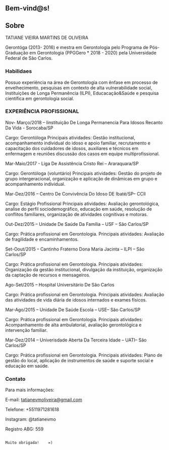 
## Bem-vind@s!


## Sobre

TATIANE VIEIRA MARTINS DE OLIVEIRA 

Gerontóga (2013- 2016) e mestra em Gerontologia pelo Programa de Pós-Graduação em Gerontologia (PPGGero * 2018 - 2020) pela Universidade Federal de São Carlos.



### Habilidaes

Possuo experiência na área de Gerontologia com ênfase em processo de envelhecimento, pesquisas em contexto de alta vulnerabilidade social, Instituições de Longa Permanência (ILPI), Educacação&Saúde e pesquisa científica em gerontologia social. 


### EXPERIÊNCIA PROFISSIONAL

Nov- Março/2018 – Iinstituição De Longa Permanencia Para Idosos Recanto Da Vida - Sorocaba/SP

Cargo: Gerontóloga
Principais atividades: Gestão institucional, acompanhamento individual do idoso e apoio
familiar, recrutamento e capacitação dos cuidadores de idosos, auxiliares e técnicos em
enfermagem e reuniões discussão dos casos em equipe multiprofissional.

Mar-Maio/2017 - Liga De Assistência Cristo Rei – Araraquara/SP

Cargo: Gerontóloga (voluntário)
Principais atividades: Gestão do projeto de grupo intergeracional, organização e aplicação de
dinâmicas em grupo e acompanhamento individual.

Mar-Dez/2016 – Centro De Convivência Do Idoso DE Ibaté/SP– CCII

Cargo: Estágio Profissional
Principais atividades: Avaliação gerontológica, analise do perfil sociodemográfico, educação
em saúde, resolução de conflitos familiares, organização de atividades cognitivas e motoras.

Out-Dez/2015 – Unidade De Saúde Da Família – USF – São Carlos/SP

Cargo: Prática profissional em Gerontologia.
Principais atividades: Avaliação de fragilidade e encaminhamentos.

Set-Oout/2015 – Cantinho Fraterno Dona Maria Jacinta – ILPI – São Carlos/SP

Cargo: Prática profissional em Gerontologia.
Principais atividades: Organização da gestão institucional, divulgação da instituição,
organização da captação de recursos e mensageiros.

Ago-Set/2015 – Hospital Universitário De São Carlos

Cargo: Prática profissional em Gerontologia.
Principais atividades: Avaliação das atividades de vida diária de idosos internados e exames
físicos.

Mar-Ago/2015 – Unidade De Saúde Escola – USE– São Carlos/SP

Cargo: Prática profissional em Gerontologia.
Principais atividades: Acompanhamento de alta ambulatorial, avaliação gerontológica e
intervenção familiar.

Mar-Dez/2014 – Univerisdade Aberta Da Terceira Idade – UATI– São Carlos/SP

Cargo: Prática profissional em Gerontologia.
Principais atividades: Plano de gestão do local, aplicação de instrumentos de saúde e suporte
social e educação em saúde.






### Contato

Para mais informações: 

E-mail:  tatianevmoliveira@gmail.com

Telefone: +5511971281618

Instagram: @tatianevmo

Registro ABG: 559




  
  
                                                                                     Muito obrigada!    =)
